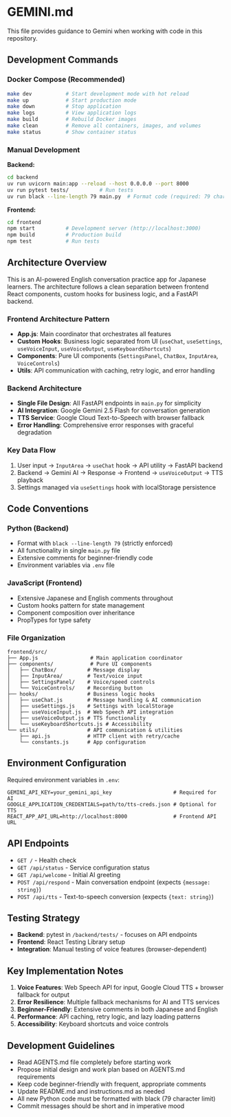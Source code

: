 # GEMINI.md
This file provides guidance to Gemini when working with code in this repository.

## Development Commands

### Docker Compose (Recommended)
```bash
make dev           # Start development mode with hot reload
make up            # Start production mode
make down          # Stop application
make logs          # View application logs
make build         # Rebuild Docker images
make clean         # Remove all containers, images, and volumes
make status        # Show container status
```

### Manual Development
**Backend:**
```bash
cd backend
uv run uvicorn main:app --reload --host 0.0.0.0 --port 8000
uv run pytest tests/          # Run tests
uv run black --line-length 79 main.py  # Format code (required: 79 char limit)
```

**Frontend:**
```bash
cd frontend
npm start          # Development server (http://localhost:3000)
npm build          # Production build
npm test           # Run tests
```

## Architecture Overview

This is an AI-powered English conversation practice app for Japanese learners. The architecture follows a clean separation between frontend React components, custom hooks for business logic, and a FastAPI backend.

### Frontend Architecture Pattern
- **App.js**: Main coordinator that orchestrates all features
- **Custom Hooks**: Business logic separated from UI (`useChat`, `useSettings`, `useVoiceInput`, `useVoiceOutput`, `useKeyboardShortcuts`)
- **Components**: Pure UI components (`SettingsPanel`, `ChatBox`, `InputArea`, `VoiceControls`)
- **Utils**: API communication with caching, retry logic, and error handling

### Backend Architecture
- **Single File Design**: All FastAPI endpoints in `main.py` for simplicity
- **AI Integration**: Google Gemini 2.5 Flash for conversation generation
- **TTS Service**: Google Cloud Text-to-Speech with browser fallback
- **Error Handling**: Comprehensive error responses with graceful degradation

### Key Data Flow
1. User input → `InputArea` → `useChat` hook → API utility → FastAPI backend
2. Backend → Gemini AI → Response → Frontend → `useVoiceOutput` → TTS playback
3. Settings managed via `useSettings` hook with localStorage persistence

## Code Conventions

### Python (Backend)
- Format with `black --line-length 79` (strictly enforced)
- All functionality in single `main.py` file
- Extensive comments for beginner-friendly code
- Environment variables via `.env` file

### JavaScript (Frontend)
- Extensive Japanese and English comments throughout
- Custom hooks pattern for state management
- Component composition over inheritance
- PropTypes for type safety

### File Organization
```
frontend/src/
├── App.js                 # Main application coordinator
├── components/            # Pure UI components
│   ├── ChatBox/          # Message display
│   ├── InputArea/        # Text/voice input
│   ├── SettingsPanel/    # Voice/speed controls
│   └── VoiceControls/    # Recording button
├── hooks/                # Business logic hooks
│   ├── useChat.js        # Message handling & AI communication
│   ├── useSettings.js    # Settings with localStorage
│   ├── useVoiceInput.js  # Web Speech API integration
│   ├── useVoiceOutput.js # TTS functionality
│   └── useKeyboardShortcuts.js # Accessibility
└── utils/                # API communication & utilities
    ├── api.js            # HTTP client with retry/cache
    └── constants.js      # App configuration
```

## Environment Configuration

Required environment variables in `.env`:
```env
GEMINI_API_KEY=your_gemini_api_key                    # Required for AI
GOOGLE_APPLICATION_CREDENTIALS=path/to/tts-creds.json # Optional for TTS
REACT_APP_API_URL=http://localhost:8000               # Frontend API URL
```

## API Endpoints

- `GET /` - Health check
- `GET /api/status` - Service configuration status
- `GET /api/welcome` - Initial AI greeting
- `POST /api/respond` - Main conversation endpoint (expects `{message: string}`)
- `POST /api/tts` - Text-to-speech conversion (expects `{text: string}`)

## Testing Strategy

- **Backend**: pytest in `/backend/tests/` - focuses on API endpoints
- **Frontend**: React Testing Library setup
- **Integration**: Manual testing of voice features (browser-dependent)

## Key Implementation Notes

1. **Voice Features**: Web Speech API for input, Google Cloud TTS + browser fallback for output
2. **Error Resilience**: Multiple fallback mechanisms for AI and TTS services
3. **Beginner-Friendly**: Extensive comments in both Japanese and English
4. **Performance**: API caching, retry logic, and lazy loading patterns
5. **Accessibility**: Keyboard shortcuts and voice controls

## Development Guidelines

- Read AGENTS.md file completely before starting work
- Propose initial design and work plan based on AGENTS.md requirements
- Keep code beginner-friendly with frequent, appropriate comments
- Update README.md and instructions.md as needed
- All new Python code must be formatted with black (79 character limit)
- Commit messages should be short and in imperative mood